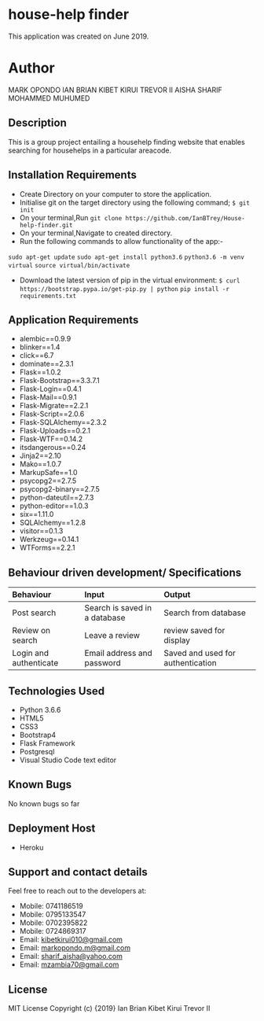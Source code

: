 # house-help finder
This application was created on June 2019.


# Author
MARK OPONDO
IAN BRIAN KIBET KIRUI TREVOR II
AISHA SHARIF
MOHAMMED MUHUMED    



## Description
This is a group project entailing a househelp finding website that enables searching for househelps in a particular areacode.


## Installation Requirements
- Create Directory on your computer to store the application.
- Initialise git on the target directory using the following command;
    `$ git init`
- On your terminal,Run `git clone https://github.com/IanBTrey/House-help-finder.git`
- On your terminal,Navigate to created directory.
- Run the following commands to allow functionality of the app:-

`sudo apt-get update`
`sudo apt-get install python3.6`
`python3.6 -m venv virtual`
`source virtual/bin/activate`
- Download the latest version of pip in the virtual environment: `$ curl https://bootstrap.pypa.io/get-pip.py | python`
`pip install -r requirements.txt`

## Application Requirements
- alembic==0.9.9
- blinker==1.4
- click==6.7
- dominate==2.3.1
- Flask==1.0.2
- Flask-Bootstrap==3.3.7.1
- Flask-Login==0.4.1
- Flask-Mail==0.9.1
- Flask-Migrate==2.2.1
- Flask-Script==2.0.6
- Flask-SQLAlchemy==2.3.2
- Flask-Uploads==0.2.1
- Flask-WTF==0.14.2
- itsdangerous==0.24
- Jinja2==2.10
- Mako==1.0.7
- MarkupSafe==1.0
- psycopg2==2.7.5
- psycopg2-binary==2.7.5
- python-dateutil==2.7.3
- python-editor==1.0.3
- six==1.11.0
- SQLAlchemy==1.2.8
- visitor==0.1.3
- Werkzeug==0.14.1
- WTForms==2.2.1


## Behaviour driven development/ Specifications
| Behaviour    | Input     | Output|
| :------------- | :------------- |:---------|
|   Post search     |     Search is saved in a database | Search from database|
|Review on search|Leave a review| review saved for display|
|Login and authenticate|Email address and password|Saved and used for authentication|


## Technologies Used
- Python 3.6.6
- HTML5
- CSS3
- Bootstrap4
- Flask Framework
- Postgresql
- Visual Studio Code text editor

## Known Bugs
No known bugs so far

## Deployment Host
- Heroku

## Support and contact details
Feel free to reach out to the developers at:

* Mobile: 0741186519
* Mobile: 0795133547
* Mobile: 0702395822
* Mobile: 0724869317
* Email: kibetkirui010@gmail.com
* Email: markopondo.m@gmail.com
* Email: sharif_aisha@yahoo.com
* Email: mzambia70@gmail.com
## License
MIT License Copyright (c) {2019} Ian Brian Kibet Kirui Trevor II
